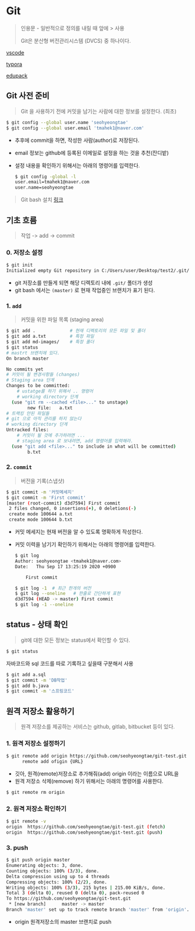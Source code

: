 # Git

> 인용문 - 일반적으로 정의를 내릴 때 앞에 > 사용
>
> Git은 분산형 버전관리시스템 (DVCS) 중 하나이다.

[vscode](https://code.visualstudio.com/ )

[typora](https://typora.io/#windows )

[edupack](https://education.github.com/pack)

## Git 사전 준비

> Git 을 사용하기 전에 커밋을 남기는 사람에 대한 정보를 설정한다. (최초)



```bash
$ git config --global user.name 'seohyeongtae'
$ git config --global user.email 'tmahek1@naver.com'
```

* 추후에 commit을 하면, 작성한 사람(author)로 저장된다.

* email 정보는 github에 등록된 이메일로 설정을 하는 것을 추천(잔디밭)

* 설정 내용을 확인하기 위해서는 아래의 명령어를 입력한다.

  ```bash
  $ git config -global -l
  user.email=tmahek1@naver.com
  user.name=seohyeongtae
  ```

> Git bash 설치 [링크](https://gitforwindows.org/ )

## 기초 흐름

> 작업 -> add -> commit

### 0. 저장소 설정

```bash
$ git init
Initialized empty Git repository in C:/Users/user/Desktop/test2/.git/
```

* git 저장소를 만들게 되면 해당 디렉토리 내에 `.git/` 폴더가 생성
* git bash 에서는 `(master)` 로 현재 작업중인 브랜치가 표기 된다.

### 1. `add`

> 커밋을 위한 파일 목록 (staging area)

```bash
$ git add .  			# 현재 디렉토리의 모든 파일 및 폴더
$ git add a.txt 		# 특정 파일
$ git add md-images/	# 특정 폴더
$ git status
# mastrt 브랜치에 있다.
On branch master

No commits yet
# 커밋이 될 변경사항들 (changes)
# Staging area 단계
Changes to be committed:
	# ustatge를 하기 위해서 .. 명령어 
	# working directory 단계
  (use "git rm --cached <file>..." to unstage)
        new file:   a.txt
# 트랙킹 안된 파일들
# git 으로 아직 관리를 하지 않는다
# working directory 단계
Untracked files:
	# 커밋이 될 것에 추가하려면 ...
	# staging area 로 보내려면, add 명령어를 입력해라.
  (use "git add <file>..." to include in what will be committed)
        b.txt


```

### 2. `commit`

> 버전을 기록(스냅샷)

```bash
$ git commit -m '커밋메세지'
$ git commit -m 'First commit'
[master (root-commit) d3d7594] First commit
 2 files changed, 0 insertions(+), 0 deletions(-)
 create mode 100644 a.txt
 create mode 100644 b.txt

```

* 커밋 메세지는 현재 버전을 알 수 있도록 명확하게 작성한다.

* 커밋 이력을 남기기 확인하기 위해서는 아래의 명령어를 입력한다.

  ```bash
  $ git log
  Author: seohyeongtae <tmahek1@naver.com>
  Date:   Thu Sep 17 13:25:19 2020 +0900
  
      First commit
  
  $ git log -1	# 최근 한개의 버전
  $ git log --oneline	# 한줄로 간단하게 표현
  d3d7594 (HEAD -> master) First commit
  $ git log -1 --oneline
  ```

## status - 상태 확인

> git에 대한 모든 정보는 status에서 확인할 수 있다.

```bash
$ git status
```



 자바코드와 sql 코드를 따로 기록하고 싶을때 구분해서 사용

```bash
$ git add a.sql
$ git commit -m 'DB작업'
$ git add b.java 
$ git commit -m '스프링코드'
```



## 원격 저장소 활용하기

> 원격 저장소를 제공하는 서비스는 github, gitlab, bitbucket 등이 있다.

### 1. 원격 저장소 설정하기

```bash
$ git remote add origin https://github.com/seohyeongtae/git-test.git
      remote add ofigin {URL}
```

* 깃아, 원격(remote)저장소로 추가해줘(add) origin 이라는 이름으로 URL을
* 원격 저장소 삭제(remove) 하기 위해서는 아래의 명령어를 사용한다.

```bash
$ git remote rm origin
```

### 2. 원격 저장소 확인하기

```bash
$ git remote -v
origin  https://github.com/seohyeongtae/git-test.git (fetch)
origin  https://github.com/seohyeongtae/git-test.git (push)
```

### 3. push

```bash
$ git push origin master
Enumerating objects: 3, done.
Counting objects: 100% (3/3), done.
Delta compression using up to 4 threads
Compressing objects: 100% (2/2), done.
Writing objects: 100% (3/3), 215 bytes | 215.00 KiB/s, done.
Total 3 (delta 0), reused 0 (delta 0), pack-reused 0
To https://github.com/seohyeongtae/git-test.git
 * [new branch]      master -> master
Branch 'master' set up to track remote branch 'master' from 'origin'.

```

* origin 원격저장소의 master 브랜치로 push